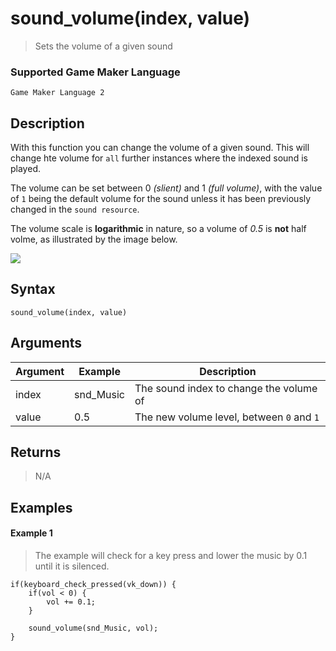 # sound_volume(index, value)

> Sets the volume of a given sound

### Supported Game Maker Language

`Game Maker Language 2`

## Description

With this function you can change the volume of a given sound. This will change hte volume for `all` further instances where the indexed sound is played.

The volume can be set between 0 *(slient)* and 1 *(full volume)*, with the value of `1` being the default volume for the sound unless it has been previously changed in the `sound resource`.

The volume scale is **logarithmic** in nature, so a volume of *0.5* is **not** half volme, as illustrated by the image below.

![](https://docs.yoyogames.com/source/dadiospice/002_reference/game%20assets/sounds/legacy%20sound/sound_volume.png)

## Syntax

```
sound_volume(index, value)
```

## Arguments

|Argument|Example  |Description                              |
|--------|---------|-----------------------------------------|
|index   |snd_Music|The sound index to change the volume of  |
|value   |0.5      |The new volume level, between `0` and `1`|

## Returns

> N/A

## Examples

#### Example 1

> The example will check for a key press and lower the music by 0.1 until it is silenced.

```
if(keyboard_check_pressed(vk_down)) {
    if(vol < 0) {
        vol += 0.1;
    }

    sound_volume(snd_Music, vol);
}
```